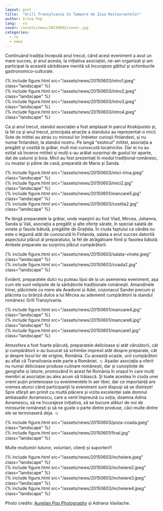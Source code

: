 ```yaml
---
layout: post
title:  "Grill Transylvania în Tampere de Ziua Restaurantelor"
author: Irina Pop
lang:   ro
cover: /assets/news/20150603/cover.jpg
categories:
  - ro
  - news
---
```


Continuând tradiția începută anul trecut, când acest eveniment a avut un mare succes, și anul acesta, la inițiativa asociației, ne-am organizat și am participat la această sărbătoare menită să încurajeze gătitul și schimburile gastronomico-culturale.

<div class="row">
  <div class="col-md-6">
    {% include figure.html src="/assets/news/20150603/intro1.jpeg" class="landscape" %}
  </div>
  <div class="col-md-6">
    {% include figure.html src="/assets/news/20150603/intro2.jpeg" class="landscape" %}
  </div>
  <div class="col-md-6">
    {% include figure.html src="/assets/news/20150603/intro3.jpeg" class="landscape" %}
  </div>
  <div class="col-md-6">
    {% include figure.html src="/assets/news/20150603/intro4.jpeg" class="landscape" %}
  </div>
</div>

Ca și anul trecut, standul asociației a fost amplasat în parcul Koskipuisto și, la fel ca și anul trecut, principala atracție a standului au reprezentat-o micii. Sute de mititei au atras cu mirosul lor îmbietor curioșii finlandezi, și nu numai finlandezi, la standul nostru. Pe langă <q>exoticul</q> mititel, asociația a pregătit și costiță la grătar, mult mai cunoscută localnicilor. Dar ei nu au ezitat să încerce mititeii și mulți s-au arătat surprinși de gustul lor aparte, dat de usturoi și boia. Micii au fost prezentați în modul tradițional românesc, cu muștar și pâine de casă, preparată de Maria și Sanda.

<div class="row">
  <div class="col-md-6">
    {% include figure.html src="/assets/news/20150603/mici-irina.jpeg" class="landscape" %}
  </div>
  <div class="col-md-6">
    {% include figure.html src="/assets/news/20150603/mici2.jpg" class="landscape" %}
  </div>
  <div class="col-md-6">
    {% include figure.html src="/assets/news/20150601/mancare5.jpg" class="landscape" %}
  </div>
  <div class="col-md-6">
    {% include figure.html src="/assets/news/20150603/costita2.jpg" class="landscape" %}
  </div>
</div>

Pe lângă preparatele la grătar, unde maeștrii au fost Vlad, Mircea, Johanna, Sanda și Vali, asociația a pregătit și alte oferte sărate, în special salată de vinete și fasole bătută, pregătite de Grațiela. În ciuda faptului ca vânăta nu este o legumă atât de cunoscută în Finlanda, salata a avut succes datorită aspectului plăcut al preparatului, la fel de atrăgătoare fiind și fasolea bătută. Ambele preparate au surprins plăcut cumpărătorii.

<div class="row">
  <div class="col-md-6">
    {% include figure.html src="/assets/news/20150603/salata-vinete.jpeg" class="landscape" %}
  </div>
  <div class="col-md-6">
    {% include figure.html src="/assets/news/20150603/coada2.jpg" class="landscape" %}
  </div>
</div>

Evident, preparatele dulci nu puteau lipsi de la un asemenea eveniment, așa cum ele sunt nelipsite de la sărbătorile tradiționale românești. Amandinele Irinei, plăcintele cu mere ale Avadorei și Adei, cozonacul Sandei precum și plăcinta cu brânză dulce a lui Mircea au ademenit cumpărătorii la standul românesc  Grill Transylvania. 

<div class="row">
  <div class="col-md-4">
    {% include figure.html src="/assets/news/20150601/mancare4.jpg" class="landscape" %}
  </div>
  <div class="col-md-4">
    {% include figure.html src="/assets/news/20150601/mancare6.jpg" class="landscape" %}
  </div>
  <div class="col-md-4">
    {% include figure.html src="/assets/news/20150601/mancare1.jpg" class="landscape" %}
  </div>
</div>

Atmosfera a fost foarte plăcută, preparatele delicioase și atât vânzătorii, cât și cumpărătorii s-au bucurat să schimbe impresii atât despre preparate, cât și despre locul lor de origine, România. Cu această ocazie, unii cumpărători au aflat că Transilvania este parte a României.  ☺ Așadar asociația a oferit nu numai delicioase produse culinare românești, dar și cunoștințe de geografie și istorie, promovând în acest fel România în orașul în care mulți membri ai asociației au ales acum să trăiască. Și toate acestea în ciuda unei vremi puțin prietenoase cu evenimentele în aer liber, dar ce importanță are vremea atunci când participanții la eveniment sunt dispuși să se distreze! Spre sfârșit am primit cu multă plăcere și vizita excelenței sale domnul ambasador Avramescu, care a venit împreună cu soția, doamna Adina Avramescu, să ne încurajeze inițiativa, să se bucure alături de noi de mirosurile românești și să ne guste o parte dintre produse, căci multe dintre ele se terminaseră deja. ☺ 

<div class="row">
  <div class="col-md-6">
    {% include figure.html src="/assets/news/20150603/poza-coada.jpeg" class="landscape" %}
  </div>
  <div class="col-md-6">
    {% include figure.html src="/assets/news/20150601/final.jpg" class="landscape" %}
  </div>
</div>

Multe mulțumiri tuturor, voluntari, clienți și suporteri!!

<div class="row">
  <div class="col-md-6">
    {% include figure.html src="/assets/news/20150603/incheiere.jpeg" class="landscape" %}
  </div>
  <div class="col-md-6">
    {% include figure.html src="/assets/news/20150603/incheiere2.jpeg" class="landscape" %}
  </div>
  <div class="col-md-6">
    {% include figure.html src="/assets/news/20150603/incheiere3.jpeg" class="landscape" %}
  </div>
  <div class="col-md-6">
    {% include figure.html src="/assets/news/20150603/incheiere4.jpeg" class="landscape" %}
  </div>
</div>

Photo credits: <a href="https://www.facebook.com/aurelian.pop.photography">Aurelian Pop Photography</a> și Adriana Vasilache.
